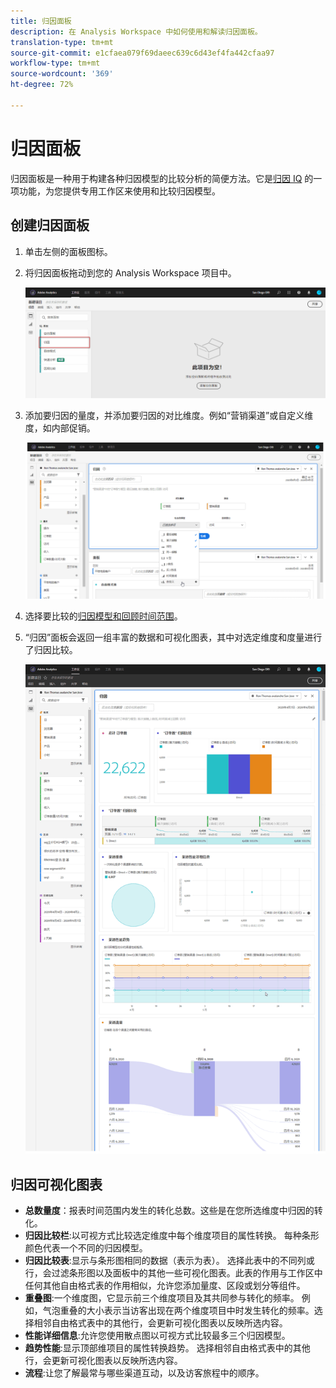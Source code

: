 ```yaml
---
title: 归因面板
description: 在 Analysis Workspace 中如何使用和解读归因面板。
translation-type: tm+mt
source-git-commit: e1cfaea079f69daeec639c6d43ef4fa442cfaa97
workflow-type: tm+mt
source-wordcount: '369'
ht-degree: 72%

---
```



# 归因面板

归因面板是一种用于构建各种归因模型的比较分析的简便方法。它是[归因 IQ](../attribution/overview.md) 的一项功能，为您提供专用工作区来使用和比较归因模型。

## 创建归因面板

1. 单击左侧的面板图标。
1. 将归因面板拖动到您的 Analysis Workspace 项目中。

   ![新建归因面板](assets/Attribution_Panel_1.png)

1. 添加要归因的量度，并添加要归因的对比维度。例如“营销渠道”或自定义维度，如内部促销。

   ![选择维度和量度](assets/attribution_panel2.png)

1. 选择要比较的[归因模型和回顾时间范围](../attribution/models.md)。

1. “归因”面板会返回一组丰富的数据和可视化图表，其中对选定维度和度量进行了归因比较。

   ![归因可视化图表](assets/attr_panel_vizs.png)

## 归因可视化图表

* **总数量度**：报表时间范围内发生的转化总数。这些是在您所选维度中归因的转化。
* **归因比较栏**:以可视方式比较选定维度中每个维度项目的属性转换。 每种条形颜色代表一个不同的归因模型。
* **归因比较表**:显示与条形图相同的数据（表示为表）。 选择此表中的不同列或行，会过滤条形图以及面板中的其他一些可视化图表。此表的作用与工作区中任何其他自由格式表的作用相似，允许您添加量度、区段或划分等组件。
* **重叠图**:一个维度图，它显示前三个维度项目及其共同参与转化的频率。 例如，气泡重叠的大小表示当访客出现在两个维度项目中时发生转化的频率。选择相邻自由格式表中的其他行，会更新可视化图表以反映所选内容。
* **性能详细信息**:允许您使用散点图以可视方式比较最多三个归因模型。
* **趋势性能**:显示顶部维项目的属性转换趋势。 选择相邻自由格式表中的其他行，会更新可视化图表以反映所选内容。
* **流程**:让您了解最常与哪些渠道互动，以及访客旅程中的顺序。
